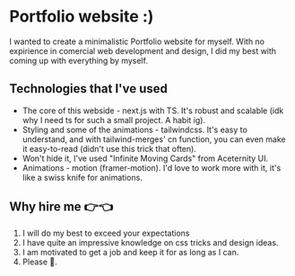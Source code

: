 # Portfolio website :&rpar;
I wanted to create a minimalistic Portfolio website for myself.
With no expirience in comercial web development and design, I did my best with coming up with everything by myself.

## Technologies that I've used
* The core of this webside - next.js with TS. It's robust and scalable (idk why I need ts for such a small project. A habit ig).
* Styling and some of the animations - tailwindcss. It's easy to understand, and with tailwind-merges' cn function, you can even make it easy-to-read (didn't use this trick that often).
* Won't hide it, I've used "Infinite Moving Cards" from Aceternity UI.
* Animations - motion (framer-motion). I'd love to work more with it, it's like a swiss knife for animations.

## Why hire me 👉👈

1. I will do my best to exceed your expectations
2. I have quite an impressive knowledge on css tricks and design ideas.
3. I am motivated to get a job and keep it for as long as I can.
4. Please 🥹.
